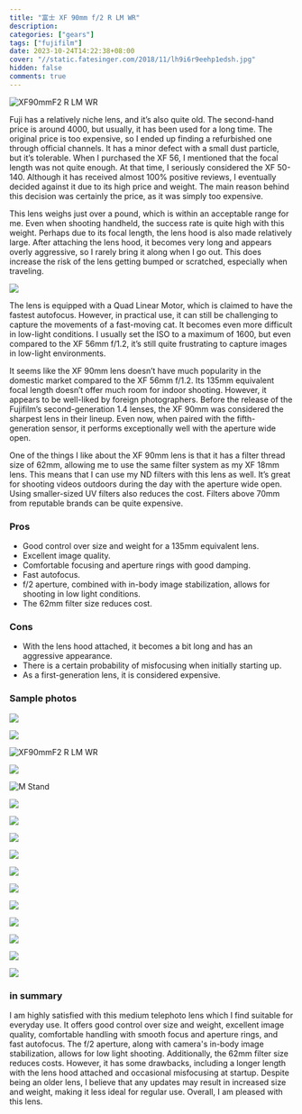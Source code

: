 ```yaml
---
title: "富士 XF 90mm f/2 R LM WR"
description:
categories: ["gears"]
tags: ["fujifilm"]
date: 2023-10-24T14:22:38+08:00
cover: "//static.fatesinger.com/2018/11/lh9i6r9eehp1edsh.jpg"
hidden: false
comments: true
---
```


![XF90mmF2 R LM WR](//static.fatesinger.com/2023/10/fmspc4kprwfqgije.jpg)

Fuji has a relatively niche lens, and it’s also quite old. The second-hand price is around 4000, but usually, it has been used for a long time. The original price is too expensive, so I ended up finding a refurbished one through official channels. It has a minor defect with a small dust particle, but it’s tolerable. When I purchased the XF 56, I mentioned that the focal length was not quite enough. At that time, I seriously considered the XF 50-140. Although it has received almost 100% positive reviews, I eventually decided against it due to its high price and weight. The main reason behind this decision was certainly the price, as it was simply too expensive.

This lens weighs just over a pound, which is within an acceptable range for me. Even when shooting handheld, the success rate is quite high with this weight. Perhaps due to its focal length, the lens hood is also made relatively large. After attaching the lens hood, it becomes very long and appears overly aggressive, so I rarely bring it along when I go out. This does increase the risk of the lens getting bumped or scratched, especially when traveling.

![](//static.fatesinger.com/2023/10/j252nfoibrb2d4e5.jpg)

The lens is equipped with a Quad Linear Motor, which is claimed to have the fastest autofocus. However, in practical use, it can still be challenging to capture the movements of a fast-moving cat. It becomes even more difficult in low-light conditions. I usually set the ISO to a maximum of 1600, but even compared to the XF 56mm f/1.2, it’s still quite frustrating to capture images in low-light environments.

It seems like the XF 90mm lens doesn’t have much popularity in the domestic market compared to the XF 56mm f/1.2. Its 135mm equivalent focal length doesn’t offer much room for indoor shooting. However, it appears to be well-liked by foreign photographers. Before the release of the Fujifilm’s second-generation 1.4 lenses, the XF 90mm was considered the sharpest lens in their lineup. Even now, when paired with the fifth-generation sensor, it performs exceptionally well with the aperture wide open.

One of the things I like about the XF 90mm lens is that it has a filter thread size of 62mm, allowing me to use the same filter system as my XF 18mm lens. This means that I can use my ND filters with this lens as well. It’s great for shooting videos outdoors during the day with the aperture wide open. Using smaller-sized UV filters also reduces the cost. Filters above 70mm from reputable brands can be quite expensive.

### Pros

-   Good control over size and weight for a 135mm equivalent lens.
-   Excellent image quality.
-   Comfortable focusing and aperture rings with good damping.
-   Fast autofocus.
-   f/2 aperture, combined with in-body image stabilization, allows for shooting in low light conditions.
-   The 62mm filter size reduces cost.

### Cons

-   With the lens hood attached, it becomes a bit long and has an aggressive appearance.
-   There is a certain probability of misfocusing when initially starting up.
-   As a first-generation lens, it is considered expensive.

### Sample photos

![](//static.fatesinger.com/2023/10/efyoke4knb0qqq3y.jpg)

![](//static.fatesinger.com/2023/10/80aa5p6y788exakf.jpg)

![XF90mmF2 R LM WR](//static.fatesinger.com/2023/10/hf0d624p9oyo1xnp.jpg)

![](//static.fatesinger.com/2023/10/vorbi3yn1l5ywrjc.jpg)

![M Stand](//static.fatesinger.com/2023/10/v84fl0iu5yfr3r7x.jpg)

![](//static.fatesinger.com/2023/10/efyoke4knb0qqq3y.jpg)

![](//static.fatesinger.com/2023/10/atoen5o5e3tpb54c.jpg)

![](//static.fatesinger.com/2023/10/genhpyns2jny9ave.jpg)

![](//static.fatesinger.com/2023/10/jedgo9hc8g4xapr8.jpg)

![](//static.fatesinger.com/2023/10/5gytvd8igzcnulve.jpg)

![](//static.fatesinger.com/2023/10/0c4oeylzdrx444ru.jpg)

![](//static.fatesinger.com/2023/10/gznitja9yzohso03.jpg)

![](//static.fatesinger.com/2023/10/vgo5trbpdb95e70p.jpg)

![](//static.fatesinger.com/2023/10/z6bkeagoh43675j8.jpg)

![](//static.fatesinger.com/2023/10/47jz6py05lzimfry.jpg)

![](//static.fatesinger.com/2023/10/f8ao5f54nb6jz7be.jpg)

### in summary

I am highly satisfied with this medium telephoto lens which I find suitable for everyday use. It offers good control over size and weight, excellent image quality, comfortable handling with smooth focus and aperture rings, and fast autofocus. The f/2 aperture, along with camera's in-body image stabilization, allows for low light shooting. Additionally, the 62mm filter size reduces costs. However, it has some drawbacks, including a longer length with the lens hood attached and occasional misfocusing at startup. Despite being an older lens, I believe that any updates may result in increased size and weight, making it less ideal for regular use. Overall, I am pleased with this lens.

